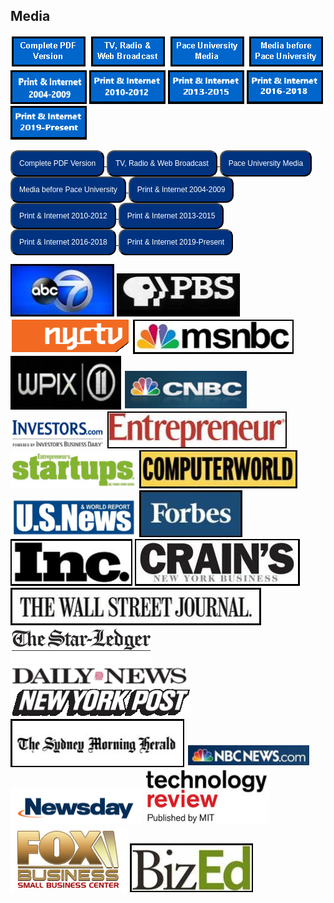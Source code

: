 ## Media
[![Complete PDF Version](images/completepdfversion.png)](files/BruceBachenheimerMediaQuotes.pdf)
[![TV, Radio & Web Broadcast](images/tvradio.png)](media_tvradioweb.html)
[![Pace University Media](images/paceuniversitymedia.png)](media_paceuniversitymedia.html)
[![Media before Pace University](images/mediabeforepaceuniversity.png)](media_beforepaceuniversity.html)
[![Print & Internet 2004-2009](images/printinternet2004-2009.png)](media_printandinternet2004-2009.html)
[![Print & Internet 2010-2012](images/printinternet2010-2012.png)](media_printandinternet2010-2012.html)
[![Print & Internet 2013-2015](images/printinternet2013-2015.png)](media_printandinternet2013-2015.html)
[![Print & Internet 2016-2018](images/printinternet2016-2018.png)](media_printandinternet2016-2018.html)
[![Print & Internet 2019-Present](images/printinternet2019-present.png)](media_printandinternet2019-2021.html)

<div>
  <a href='files/BruceBachenheimerMediaQuotes.pdf'>
    <button style="background-color:#00337F;border-radius:12px;color:white;font-size:12px;padding:12px;text-align:center;">
      Complete PDF Version
    </button>
  </a>
  <a href='media_tvradioweb.html'>
    <button style="background-color:#00337F;border-radius:12px;color:white;font-size:12px;padding:12px;text-align:center;">
      TV, Radio & Web Broadcast
    </button>
  </a>
  <a href='media_paceuniversitymedia.html'>
    <button style="background-color:#00337F;border-radius:12px;color:white;font-size:12px;padding:12px;text-align:center;">
      Pace University Media
    </button>
  </a>
  <a href='media_beforepaceuniversity.html'>
    <button style="background-color:#00337F;border-radius:12px;color:white;font-size:12px;padding:12px;text-align:center;">
      Media before Pace University
    </button>
  </a>
  <a href='media_printandinternet2004-2009.html'>
    <button style="background-color:#00337F;border-radius:12px;color:white;font-size:12px;padding:12px;text-align:center;">
      Print & Internet 2004-2009
    </button>
  </a>
  <a href='media_printandinternet2010-2012.html'>
    <button style="background-color:#00337F;border-radius:12px;color:white;font-size:12px;padding:12px;text-align:center;">
      Print & Internet 2010-2012
    </button>
  </a>
  <a href='media_printandinternet2013-2015.html'>
    <button style="background-color:#00337F;border-radius:12px;color:white;font-size:12px;padding:12px;text-align:center;">
      Print & Internet 2013-2015
    </button>
  </a>
  <a href='media_printandinternet2016-2018.html'>
    <button style="background-color:#00337F;border-radius:12px;color:white;font-size:12px;padding:12px;text-align:center;">
      Print & Internet 2016-2018
    </button>
  </a>
  <a href='media_printandinternet2019-2021.html'>
    <button style="background-color:#00337F;border-radius:12px;color:white;font-size:12px;padding:12px;text-align:center;">
      Print & Internet 2019-Present
    </button>
  </a>
</div>

[![ABC News](images/abc.jpg)](http://bit.ly/HA_48) [![PBS](images/pbs.jpg)](http://bit.ly/SciTech_Now) [![NYCTV](images/nyctv.png)](http://www.lawline.com/)
[![MSNBC](images/msnbc.jpg)](https://www.openforum.com/videos/business-answers-software-development-back-up-services/) [![WPIX](images/wpix.jpg)](http://bit.ly/WWR_BB) [![CNBC](images/cnbc.png)](http://www.cnbc.com/id/101313179/page/6)
[![INVESTORS](images/investors.png)](http://www.investors.com/NewsAndAnalysis/Article.aspx?id=527894&Ntt) [![Entrepreneur](images/entrepreneur.jpg)](http://www.entrepreneur.com/article/228625) [![Startups](images/startups.png)](http://mobileservices.texterity.com/entrepreneursstartups/summer2012/?lm=1338884732000&pg=28#pg28)
[![ComputerWorld](images/computerworld.jpg)](http://www.computerworld.com/s/article/9242833/Obamacare_could_help_fuel_a_tech_start_up_boom) [![U.S News](images/usnews.png)](http://money.usnews.com/money/blogs/outside-voices-careers/2013/09/03/3-smart-ways-to-earn-business-credentials-without-an-mba) [![Forbes](images/forbes.jpg)](http://www.forbes.com/pictures/lml45eeimg/bruce-bachenheimer-man-of-mystery/)
[![Inc](images/inc.jpg)](http://www.inc.com/magazine/201402/elaine-pofeldt/starting-a-company-without-a-partner.html) [![Crains](images/crains.jpg)](http://www.crainsnewyork.com/article/20110927/SMALLBIZ/110929906)
[![The Wall Street Journal](images/thewallstreetjournal.jpg)](http://online.wsj.com/news/articles/SB10001424127887323623304579054622258666900) [![The Star Ledger](images/thestarledger.png)](http://www.nj.com/business/index.ssf/2011/01/mentors_offer_unique_career_su.html)
[![Daily News](images/dailynews.png)](http://pressroom.blogs.pace.edu/2012/02/07/new-york-daily-news-your-money-bouncing-back-laid-off-nyers-get-fresh-start-wth-home-businesses/) [![New York Post](images/newyorkpost.png)](http://nypost.com/2010/08/16/app-stars/)
[![The Sydney Morning Herald](images/thesydneymorningherald.jpg)](http://www.smh.com.au/it-pro/its-the-technology-stupid-20120824-24rc8.html) [![NBC News](images/nbcnews.png)](http://www.nbcnews.com/id/47995175/ns/business-small_business/t/steps-successful-business-launch/#.UlGcIYbkvh4) [![Newsday](images/newsday.png)](http://www.newsday.com/news/money-fix-crowdfunding-for-investors-1.6496386)
[![Technology review](images/technologyreview.png)](http://www.technologyreview.com/business/39826/) [![FOX Business](images/foxbusiness.png)](http://smallbusiness.foxbusiness.com/biz-on-main/2010/12/08/win-over-investors-in-3-minutes-or-less/) [![BizEd](images/bized.jpg)](http://www.bizedmagazine.com/features/articles/idea-central.asp)
